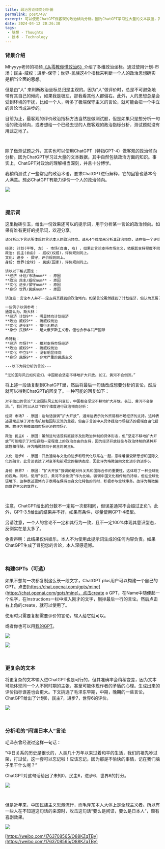 ```yaml
---
title: 政治言论倾向分析器
permalink: post/48/
excerpt: 可以使用ChatGPT做客观的政治倾向分析。因为ChatGPT学习过大量的文本数据，其中自然包括政治方面的知识。事实上，ChatGPT对政治的理解相当深刻，并且十分博学。
date: 2024-04-12 20:26:38
tags: 
 - 随想 - Thoughts
 - 技术 - Technology
---
```


### 背景介绍

Mhyyyy老师的视频[《从零教你懂政治6》](https://www.youtube.com/watch?v=WItmdbBPOww&t=413s)介绍了多维政治坐标。通过使用计划-市场；民主-威权；进步-保守；世界-民族这4个指标来判断一个人的政治思想确实是相当全面的思想。

但是由“人” 来判断政治坐标总归是主观的。因为“人”做评价时，总是不可避免地带有其自己的倾向，如果我是极左，那我看其他人都偏右。此外，人的思想总是会受到环境的干扰，比如一个人，听多了极端保守主义的言论，就可能会把一个中立的言论当成进步的。

目前为止，最客观的评价政治指标方法当然是做测试题，但是如果只是想分析一句话的政治倾向，或者想给一个已经去世的人做客观的政治指标分析，测试题就没有用武之地了。

<p><br></p>

除了做测试题之外，其实也可以使用ChatGPT（特指GPT-4）做客观的政治倾向分析。因为ChatGPT学习过大量的文本数据，其中自然包括政治方面的知识。事实上，ChatGPT对政治的理解相当深刻，并且十分博学。

我稍稍测试了一些常见的政治术语，要求ChatGPT进行解释，它的回答也基本令人满意。想必ChatGPT有能力评价一个人的政治倾向。

![](1.png)

<p><br></p>

### 提示词

这里抛砖引玉，给出一份效果还可以的提示词，用于分析某一言论的政治倾向。如果有谁有更好的提示词，欢迎分享。

```markdown
请分析以下言论所体现的言论本人的政治倾向。请从4个维度来分析其政治倾向，请在每一个评价处简要说明原因。

经济: 计划(平等, 左) - 市场(自由, 右) ，如果此言论支持市场主义，依据其支持程度不同，将其评价为市场6-市场10，市场6为中立，稍偏向市场经济，而市场10为极端市场经济，数值越大越极端。如果此言论支持计划主义，依据其支持程度不同，评价其为计划6-计划10。如中立，则评价为中立5，如未体现明显的倾向请回复未知0。
政治: 民主(自由) - 威权(权威)，评价规则同上。
文化: 进步 - 保守，评价规则同上。
身份: 世界(全球) - 民族(国家)，评价规则同上。

请以以下格式回复：
**经济 计划/市场num** - 原因
**政治 民主/威权num** - 原因
**文化 进步/保守num** - 原因
**身份 世界/民族num** - 原因

请注意：言论本人并不一定支持其提到的政治倾向。如某言论虽然提到了计划经济，但认为其属于极左，这意味这他的经济倾向可能偏向市场。反之同理，政治，文化，民族方面同理。

一些例子以供参考：
通常认为，斯大林：
**经济 计划9** - 明显倾向计划经济
**政治 威权9** - 搞威权统治
**文化 进步8** - 推行无神论
**身份 民族6** - 是大俄罗斯主义者，但也会参与共产国际

希特勒：
**经济 市场7** - 相对支持市场经济
**政治 威权9** - 搞威权统治
**文化 中立5** - 没有明显倾向
**身份 民族9** - 非常严重的民族主义

---以下为待分析的言论---

“无论国际风云如何变幻，中国都会坚定不移地扩大开放。长江、黄河不会倒流。”
```

将上述一段话复制到ChatGPT里，然后将最后一句话改成想要分析的言论，然后就可以得到ChatGPT的回复了。一种可能的回复如下：

```
对于给出的言论“无论国际风云如何变幻，中国都会坚定不移地扩大开放。长江、黄河不会倒流。”，我们可以从以下四个维度进行政治倾向分析：

经济 市场7 - 原因：这句话强调“扩大开放”，通常这表示对外贸易和市场经济的支持。这种表述通常反映了对市场机制和国际交流的重视，但由于言论中未具体提及市场经济的极端自由化措施，故评为稍微偏向市场经济的市场7。

政治 民主6 - 原因：虽然这句话没有直接涉及到政治体制的具体形态，但“坚定不移地扩大开放”可能暗示了对包容和一定程度上的政治自由的支持，因为经济开放往往与政治体制的某种开放性相伴随。评为略微倾向于民主的民主6。

文化 进步6 - 原因：开放通常与文化的进步和现代化联系在一起，意味着接受新思想和国际文化的融合。此言论表达了对变革和新观念的接纳态度，因此评为略微偏向文化进步的进步6。

身份 世界7 - 原因：“扩大开放”强调的是对外关系和国际合作的重要性，这体现了一种全球化的视角。同时，使用“长江、黄河不会倒流”作为比喻，强调中国文化和传统的持续，但在全球化语境下，这种表述更倾向于表明在保持自身文化特色的同时，积极参与全球事务。故评为稍微偏向世界主义的世界7。
```

<p><br></p>

注意，ChatGPT给出的分数不一定每一次都相同，但误差通常不会超过正负1。此外，GPT-3.5给出的结果并不好，如果有条件，尽量使用GPT-4模型。

另请注意，一个人的言论不一定和其行为一致，且不一定100%体现其意识型态，反例实在是太多了。

免责声明：此结果仅供娱乐，本人不为使用此提示词生成的任何内容负责。如果ChatGPT生成了冒犯您的言论，本人深感遗憾。

<p><br></p>

### 构建GPTs（可选）

如果不想每一次都复制这么长一段文字，ChatGPT plus用户可以构建一个自己的GPT。点击[https://chat.openai.com/gpts/mine](https://chat.openai.com/gpts/mine)，点击create a GPT，在Name中随便起一个名字，在Instructions一栏中填入刚才的文字，删掉最后一行的言论。然后点击右上角的create，就可以使用了。

使用时只需要复制需要评价的言论，输入给它就可以。

或者你也可以用[我的GPT](https://chat.openai.com/g/g-hCAF8rWLv-zheng-zhi-yan-lun-qing-xiang-fen-xi-qi)。

![](2.png)

![](3.png)

<p><br></p>

### 更复杂的文本

将更复杂的文本输入进ChatGPT也是可行的，但其准确率会稍稍变差，因为文本可能体现同一个人不同时期的主张，甚至可能体现作者的矛盾的心理。生成出来的评价指标误差也会更大。下文挑选了毛泽东早期，中期，晚期的一些言论，ChatGPT给出了计划8，民主7，进步7，世界6的评价。

![](4.png)

<p><br></p>

### 分析毛的“间谍日本人”言论

毛泽东曾经说过这样一句话：

“中日关系的历史是很长的，人类几十万年以来过着和平的生活，我们的祖先吵过架，打过仗，这一套可以忘记啦！应该忘记，因为那是不愉快的事情，记在我们脑子里干什么呢？”

ChatGPT对这句话给出了未知0，民主6，进步6，世界6的打分。

![](6.png)

<p><br></p>

但是近年来，中国民族主义思潮流行，而毛泽东本人大体上是全球主义者。所以有一些人在不知道这句话的来源时，攻击这句话“要么是间谍，要么是日本人”，颇有喜剧效果。

![](5.webp)

[https://weibo.com/1763708565/O88KZqTBy](https://weibo.com/1763708565/O88KZqTBy)